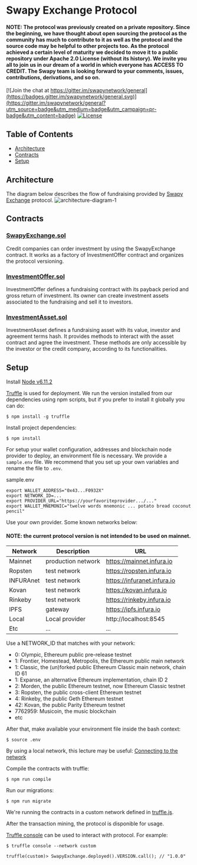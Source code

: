 # Swapy Exchange Protocol
#### NOTE: The protocol was previously created on a private repository. Since the beginning, we have thought about open sourcing the protocol as the community has much to contribute to it as well as the protocol and the source code may be helpful to other projects too. As the protocol achieved a certain level of maturity we decided to move it to a public repository under Apache 2.0 License (without its history). We invite you all to join us in our dream of a world in which everyone has ACCESS TO CREDIT. The Swapy team is looking forward to your comments, issues, contributions, derivations, and so on.
[![Join the chat at https://gitter.im/swapynetwork/general](https://badges.gitter.im/swapynetwork/general.svg)](https://gitter.im/swapynetwork/general?utm_source=badge&utm_medium=badge&utm_campaign=pr-badge&utm_content=badge)
[![License](https://img.shields.io/badge/License-Apache%202.0-blue.svg)](https://opensource.org/licenses/Apache-2.0)


## Table of Contents

* [Architecture](#architecture)
* [Contracts](#contracts)
* [Setup](#setup)

## Architecture
The diagram below describes the flow of fundraising provided by [Swapy Exchange](https://www.swapy.network/) protocol.
![architecture-diagram-1](https://www.swapy.network/images/diagrams/1-investment-flow.png)

## Contracts

### [SwapyExchange.sol](https://github.com/swapynetwork/swapy-exchange-protocol/blob/master/contracts/protocol/SwapyExchange.sol)
Credit companies can order investment by using the SwapyExchange contract. It works as a factory of InvestmentOffer contract and organizes the protocol versioning.

### [InvestmentOffer.sol](https://github.com/swapynetwork/swapy-exchange-protocol/blob/master/contracts/protocol/InvestmentOffer.sol)
InvestmentOffer defines a fundraising contract with its payback period and gross return of investment. Its owner can create investment assets associated to the fundraising and sell it to investors.

### [InvestmentAsset.sol](https://github.com/swapynetwork/swapy-exchange-protocol/blob/master/contracts/protocol/InvestmentAsset.sol)
InvestmentAsset defines a fundraising asset with its value, investor and agreement terms hash. It provides methods to interact with the asset contract and agree the investment. These methods are only accessible by the investor or the credit company, according to its functionalities.

## Setup

Install [Node v6.11.2](https://nodejs.org/en/download/releases/)

[Truffle](http://truffleframework.com/) is used for deployment. We run the version installed from our dependencies using npm scripts, but if you prefer to install it globally you can do:
```
$ npm install -g truffle
```

Install project dependencies:
```
$ npm install
```
For setup your wallet configuration, addresses and blockchain node provider to deploy, an environment file is necessary. We provide a `sample.env` file. We recommend that you set up your own variables and rename the file to `.env`.

sample.env
```
export WALLET_ADDRESS="0x43...F0932X"
export NETWORK_ID=...
export PROVIDER_URL="https://yourfavoriteprovider.../..."
export WALLET_MNEMONIC="twelve words mnemonic ... potato bread coconut pencil"
```
Use your own provider. Some known networks below:
#### NOTE: the current protocol version is not intended to be used on mainnet.

| Network   | Description        | URL                         |
|-----------|--------------------|-----------------------------|
| Mainnet   | production network | https://mainnet.infura.io   |
| Ropsten   | test network       | https://ropsten.infura.io   |
| INFURAnet | test network       | https://infuranet.infura.io |
| Kovan     | test network       | https://kovan.infura.io     |
| Rinkeby   | test network       | https://rinkeby.infura.io   |
| IPFS      | gateway            | https://ipfs.infura.io      |
| Local     | Local provider     | http://localhost:8545       |
| Etc       | ...                | ...                         |

Use a NETWORK_ID that matches with your network:
* 0: Olympic, Ethereum public pre-release testnet
* 1: Frontier, Homestead, Metropolis, the Ethereum public main network
* 1: Classic, the (un)forked public Ethereum Classic main network, chain ID 61
* 1: Expanse, an alternative Ethereum implementation, chain ID 2
* 2: Morden, the public Ethereum testnet, now Ethereum Classic testnet
* 3: Ropsten, the public cross-client Ethereum testnet
* 4: Rinkeby, the public Geth Ethereum testnet
* 42: Kovan, the public Parity Ethereum testnet
* 7762959: Musicoin, the music blockchain
* etc

After that, make available your environment file inside the bash context:
```
$ source .env
```

By using a local network, this lecture may be useful: [Connecting to the network](https://github.com/ethereum/go-ethereum/wiki/Connecting-to-the-network)

Compile the contracts with truffle:
```
$ npm run compile
```
Run our migrations:
```
$ npm run migrate
```
We're running the contracts in a custom network defined in  [truffle.js](https://github.com/swapynetwork/swapy-exchange-protocol/blob/master/truffle.js).

After the transaction mining, the protocol is disponible for usage.

[Truffle console](https://truffle.readthedocs.io/en/beta/getting_started/console/) can be used to interact with protocol. For example:
```
$ truffle console --network custom
```
```
truffle(custom)> SwapyExchange.deployed().VERSION.call(); // "1.0.0"
```
